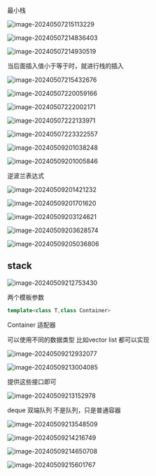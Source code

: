 最小栈

![image-20240507215113229](C:\Users\30780\AppData\Roaming\Typora\typora-user-images\image-20240507215113229.png)

![image-20240507214836403](C:\Users\30780\AppData\Roaming\Typora\typora-user-images\image-20240507214836403.png)

![image-20240507214930519](C:\Users\30780\AppData\Roaming\Typora\typora-user-images\image-20240507214930519.png)

当后面插入值小于等于时，就进行栈的插入

![image-20240507215432676](C:\Users\30780\AppData\Roaming\Typora\typora-user-images\image-20240507215432676.png)

![image-20240507220059166](C:\Users\30780\AppData\Roaming\Typora\typora-user-images\image-20240507220059166.png)

![image-20240507222002171](C:\Users\30780\AppData\Roaming\Typora\typora-user-images\image-20240507222002171.png)

![image-20240507222133971](C:\Users\30780\AppData\Roaming\Typora\typora-user-images\image-20240507222133971.png)

![image-20240507223322557](C:\Users\30780\AppData\Roaming\Typora\typora-user-images\image-20240507223322557.png)

![image-20240509201038248](C:\Users\30780\AppData\Roaming\Typora\typora-user-images\image-20240509201038248.png)

![image-20240509201005846](C:\Users\30780\AppData\Roaming\Typora\typora-user-images\image-20240509201005846.png)

逆波兰表达式

![image-20240509201421232](C:\Users\30780\AppData\Roaming\Typora\typora-user-images\image-20240509201421232.png)

![image-20240509201701620](C:\Users\30780\AppData\Roaming\Typora\typora-user-images\image-20240509201701620.png)

![image-20240509203124621](C:\Users\30780\AppData\Roaming\Typora\typora-user-images\image-20240509203124621.png)

![image-20240509203628574](C:\Users\30780\AppData\Roaming\Typora\typora-user-images\image-20240509203628574.png)

![image-20240509205036806](C:\Users\30780\AppData\Roaming\Typora\typora-user-images\image-20240509205036806.png)

## stack

![image-20240509212753430](C:\Users\30780\AppData\Roaming\Typora\typora-user-images\image-20240509212753430.png)

两个模板参数

```C++
template<class T,class Container>
```

Container 适配器

可以使用不同的数据类型 比如vector list 都可以实现

![image-20240509212932077](C:\Users\30780\AppData\Roaming\Typora\typora-user-images\image-20240509212932077.png)

![image-20240509213004085](C:\Users\30780\AppData\Roaming\Typora\typora-user-images\image-20240509213004085.png)

提供这些接口即可

![image-20240509213152978](C:\Users\30780\AppData\Roaming\Typora\typora-user-images\image-20240509213152978.png)

deque 双端队列 不是队列，只是普通容器 

![image-20240509213548509](C:\Users\30780\AppData\Roaming\Typora\typora-user-images\image-20240509213548509.png)

![image-20240509214216749](C:\Users\30780\AppData\Roaming\Typora\typora-user-images\image-20240509214216749.png)

![image-20240509214650708](C:\Users\30780\AppData\Roaming\Typora\typora-user-images\image-20240509214650708.png)

![image-20240509215601767](C:\Users\30780\AppData\Roaming\Typora\typora-user-images\image-20240509215601767.png)